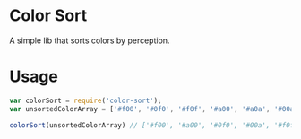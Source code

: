 # Color Sort
A simple lib that sorts colors by perception.

# Usage
```js
var colorSort = require('color-sort');
var unsortedColorArray = ['#f00', '#0f0', '#f0f', '#a00', '#a0a', '#00a'];

colorSort(unsortedColorArray) // ['#f00', '#a00', '#0f0', '#00a', '#f0f', '#a0a']
```